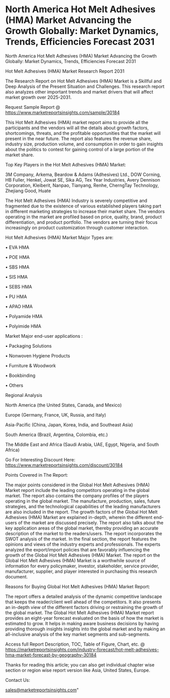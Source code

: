 # North America Hot Melt Adhesives (HMA) Market Advancing the Growth Globally: Market Dynamics, Trends, Efficiencies Forecast 2031
North America Hot Melt Adhesives (HMA) Market Advancing the Growth Globally: Market Dynamics, Trends, Efficiencies Forecast 2031

Hot Melt Adhesives (HMA) Market Research Report 2031

The Research Report on Hot Melt Adhesives (HMA) Market is a Skillful and Deep Analysis of the Present Situation and Challenges. This research report also analyzes other important trends and market drivers that will affect market growth over 2025-2031.

Request Sample Report @ https://www.marketreportsinsights.com/sample/30184

This Hot Melt Adhesives (HMA) market report aims to provide all the participants and the vendors will all the details about growth factors, shortcomings, threats, and the profitable opportunities that the market will present in the near future. The report also features the revenue share, industry size, production volume, and consumption in order to gain insights about the politics to contest for gaining control of a large portion of the market share.

Top Key Players in the Hot Melt Adhesives (HMA) Market:

3M Company, Arkema, Beardow & Adams (Adhesives) Ltd., DOW Corning, HB Fuller, Henkel, Jowat SE, Sika AG, Tex Year Industries, Avery Dennison Corporation, Kleiberit, Nanpao, Tianyang, Renhe, CherngTay Technology, Zhejiang Good, Huate

The Hot Melt Adhesives (HMA) Industry is severely competitive and fragmented due to the existence of various established players taking part in different marketing strategies to increase their market share. The vendors operating in the market are profiled based on price, quality, brand, product differentiation, and product portfolio. The vendors are turning their focus increasingly on product customization through customer interaction.

Hot Melt Adhesives (HMA) Market Major Types are:

• EVA HMA

• POE HMA

• SBS HMA

• SIS HMA

• SEBS HMA

• PU HMA

• APAO HMA

• Polyamide HMA

• Polyimide HMA

Market Major end-user applications :

• Packaging Solutions

• Nonwoven Hygiene Products

• Furniture & Woodwork

• Bookbinding

• Others

Regional Analysis

North America (the United States, Canada, and Mexico)

Europe (Germany, France, UK, Russia, and Italy)

Asia-Pacific (China, Japan, Korea, India, and Southeast Asia)

South America (Brazil, Argentina, Colombia, etc.)

The Middle East and Africa (Saudi Arabia, UAE, Egypt, Nigeria, and South Africa)

Go For Interesting Discount Here: https://www.marketreportsinsights.com/discount/30184

Points Covered in The Report:

The major points considered in the Global Hot Melt Adhesives (HMA) Market report include the leading competitors operating in the global market.
The report also contains the company profiles of the players operating in the global market.
The manufacture, production, sales, future strategies, and the technological capabilities of the leading manufacturers are also included in the report.
The growth factors of the Global Hot Melt Adhesives (HMA) Market are explained in-depth, wherein the different end-users of the market are discussed precisely.
The report also talks about the key application areas of the global market, thereby providing an accurate description of the market to the readers/users.
The report incorporates the SWOT analysis of the market. In the final section, the report features the opinions and views of the industry experts and professionals. The experts analyzed the export/import policies that are favorably influencing the growth of the Global Hot Melt Adhesives (HMA) Market.
The report on the Global Hot Melt Adhesives (HMA) Market is a worthwhile source of information for every policymaker, investor, stakeholder, service provider, manufacturer, supplier, and player interested in purchasing this research document.

Reasons for Buying Global Hot Melt Adhesives (HMA) Market Report:

The report offers a detailed analysis of the dynamic competitive landscape that keeps the reader/client well ahead of the competitors.
It also presents an in-depth view of the different factors driving or restraining the growth of the global market.
The Global Hot Melt Adhesives (HMA) Market report provides an eight-year forecast evaluated on the basis of how the market is estimated to grow.
It helps in making aware business decisions by having providing thorough insights insights into the global market and by making an all-inclusive analysis of the key market segments and sub-segments.

Access full Report Description, TOC, Table of Figure, Chart, etc. @ https://marketreportsinsights.com/industry-forecast/hot-melt-adhesives-hma-market-forecast-by-geography-30184

Thanks for reading this article; you can also get individual chapter wise section or region wise report version like Asia, United States, Europe.

Contact Us:

sales@marketreportsinsights.com"
